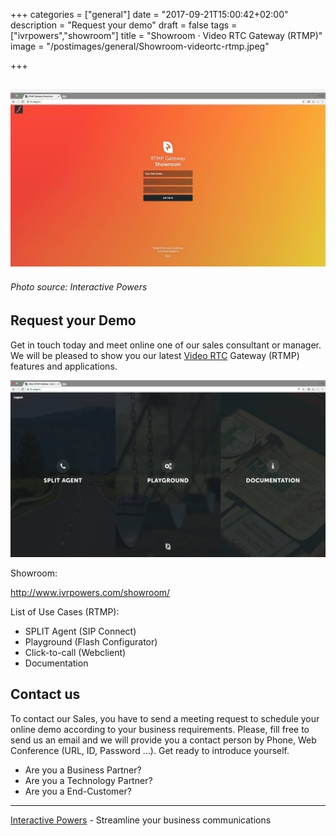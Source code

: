 +++
categories = ["general"]
date = "2017-09-21T15:00:42+02:00"
description = "Request your demo"
draft = false
tags = ["ivrpowers","showroom"]
title = "Showroom · Video RTC Gateway (RTMP)"
image = "/postimages/general/Showroom-videortc-rtmp.jpeg"

+++

![Video RTC Gateway (RTMP) ](/postimages/general/Showroom-videortc-rtmp.jpeg)
---------
###### Photo source: Interactive Powers



##	Request your Demo

Get in touch today and meet online one of our sales consultant or manager. We will be pleased to show you our latest [Video RTC](http://blog.ivrpowers.com/post/products/video-rtc/) Gateway (RTMP) features and applications.

![Video RTC Gateway (RTMP)](/postimages/general/showroom-videortc-rtmp-inside.jpeg)

Showroom:

http://www.ivrpowers.com/showroom/ 

List of Use Cases (RTMP):

* SPLIT Agent (SIP Connect)
* Playground (Flash Configurator)
* Click-to-call (Webclient)
* Documentation

##	Contact us

To contact our Sales, you have to send a meeting request to schedule your online demo according to your business requirements. Please, fill free to send us an email and we will provide you a contact person by Phone, Web Conference (URL, ID, Password …). Get ready to introduce yourself.

* Are you a Business Partner?
* Are you a Technology Partner?
* Are you a End-Customer?

---
[Interactive Powers](http://www.ivrpowers.com/) - Streamline your business communications




